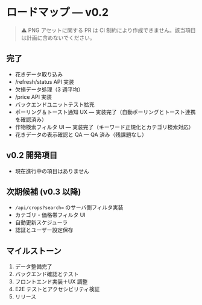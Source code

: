 # ロードマップ — v0.2

> ⚠️ PNG アセットに関する PR は CI 制約により作成できません。該当項目は計画に含めないでください。

## 完了

- 花きデータ取り込み
- /refresh/status API 実装
- 欠損データ処理（3 週平均）
- /price API 実装
- バックエンドユニットテスト拡充
- ポーリング＆トースト通知 UX — 実装完了（自動ポーリングとトースト連携を確認済み）
- 作物検索フィルタ UI — 実装完了（キーワード正規化とカテゴリ検索対応）
- 花きデータの表示確認と QA — QA 済み（残課題なし）

## v0.2 開発項目

- 現在進行中の項目はありません

## 次期候補 (v0.3 以降)

- `/api/crops?search=` のサーバ側フィルタ実装
- カテゴリ・価格帯フィルタ UI
- 自動更新スケジューラ
- 認証とユーザー設定保存

## マイルストーン

1. データ整備完了
2. バックエンド確認とテスト
3. フロントエンド実装＋UX 調整
4. E2E テストとアクセシビリティ検証
5. リリース
